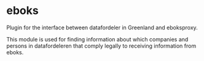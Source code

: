 eboks
============

Plugin for the interface between datafordeler in Greenland and eboksproxy.

This module is used for finding information about which companies and persons in datafordeleren that comply legally to receiving information from eboks.


